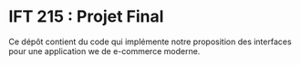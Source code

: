 # IFT 215 : Projet Final
Ce dépôt contient du code qui implémente notre proposition des interfaces pour une application we de e-commerce moderne.
